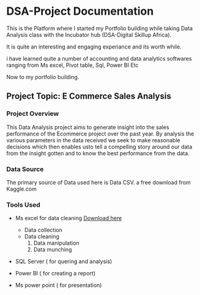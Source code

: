 # DSA-Project Documentation
This is the Platform where I started my Portfolio building while taking Data Analysis class with the Incubator hub (DSA-Digital Skillup Africa).

  It is quite an interesting and engaging experiance and its worth while.

  i have learned quite a number of accounting and data analytics softwares ranging from Ms excel, Pivot table, Sql, Power BI Etc

  Now to my portfolio building.

  ## Project Topic: E Commerce Sales Analysis

  ### Project Overview

  This Data Analysis project aims to generate insight into the sales performance of the Ecommerce project over the past year. By analysis the various parameters in the data received we seek to make reasonable decisions which then enables usto tell a compelling story around our data from the insight gotten and to know the best performance from the data. 
 
### Data Source
The primary source of Data used here is Data CSV. a free download from Kaggle.com

### Tools Used
- Ms excel for data cleaning [Download here](https://www.microsoft.com)

    - Data collection
    - Data cleaning
      1. Data manipulation
      2. Data munching
- SQL Server ( for quering and analysis)
- Power BI ( for creating a report)
- Ms power point ( for presentation)
